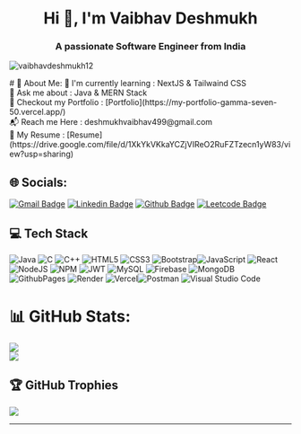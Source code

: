 <h1 align="center">Hi 👋, I'm Vaibhav Deshmukh</h1>
<h3 align="center">A passionate Software Engineer from India</h3>

<p align="left"> <img src="https://komarev.com/ghpvc/?username=vaibhavdeshmukh12&label=Profile%20views&color=0e75b6&style=flat" alt="vaibhavdeshmukh12" /> </p>
# 💫 About Me:
🔭 I'm currently learning : NextJS & Tailwaind CSS<br>💬  Ask me about : Java & MERN Stack<br>🌱 Checkout my Portfolio : [Portfolio](https://my-portfolio-gamma-seven-50.vercel.app/)
 <br>📬 Reach me Here : deshmukhvaibhav499@gmail.com<br>📄 My Resume : [Resume](https://drive.google.com/file/d/1XkYkVKkaYCZjVIReO2RuFZTzecn1yW83/view?usp=sharing)

## 🌐 Socials:
[![Gmail Badge](https://img.shields.io/badge/-mail-c14438?style=flat&logo=Gmail&logoColor=white)](mailto:deshmukhvaibhav499@gmail.com "Connect via Email")
[![Linkedin Badge](https://img.shields.io/badge/-LinkedIn-0072b1?style=flat&logo=Linkedin&logoColor=white)](https://www.linkedin.com/in/vaibhav-deshmukh-30428622a/ "Connect on LinkedIn")
[![Github Badge](https://img.shields.io/badge/-Github-white?style=flat&logo=Github&logoColor=black)](https://github.com/VaibhavDeshmukh12 "Connect on Github")
[![Leetcode Badge](https://img.shields.io/badge/-Leetcode-0072b1?style=flat&logo=Leetcode&logoColor=white)](https://leetcode.com/u/vaibhav_64/ "View My Leetcode profile")


## 💻 Tech Stack

![Java](https://img.shields.io/badge/java-%23ED8B00.svg?style=for-the-badge&logo=openjdk&logoColor=white) 
![C](https://img.shields.io/badge/c-%2300599C.svg?style=for-the-badge&logo=c&logoColor=white)
![C++](https://img.shields.io/badge/c++-%2300599C.svg?style=for-the-badge&logo=c%2B%2B&logoColor=white)  ![HTML5](https://img.shields.io/badge/html5-%23E34F26.svg?style=for-the-badge&logo=html5&logoColor=white) ![CSS3](https://img.shields.io/badge/css3-%231572B6.svg?style=for-the-badge&logo=css3&logoColor=white) ![Bootstrap](https://img.shields.io/badge/bootstrap-%238511FA.svg?style=for-the-badge&logo=bootstrap&logoColor=white)![JavaScript](https://img.shields.io/badge/javascript-%23323330.svg?style=for-the-badge&logo=javascript&logoColor=%23F7DF1E) ![React](https://img.shields.io/badge/react-%2320232a.svg?style=for-the-badge&logo=react&logoColor=%2361DAFB) ![NodeJS](https://img.shields.io/badge/node.js-6DA55F?style=for-the-badge&logo=node.js&logoColor=white)   ![NPM](https://img.shields.io/badge/NPM-%23CB3837.svg?style=for-the-badge&logo=npm&logoColor=white) ![JWT](https://img.shields.io/badge/JWT-black?style=for-the-badge&logo=JSON%20web%20tokens) ![MySQL](https://img.shields.io/badge/mysql-4479A1.svg?style=for-the-badge&logo=mysql&logoColor=white) ![Firebase](https://img.shields.io/badge/firebase-a08021?style=for-the-badge&logo=firebase&logoColor=ffcd34)  ![MongoDB](https://img.shields.io/badge/MongoDB-%234ea94b.svg?style=for-the-badge&logo=mongodb&logoColor=white)  ![GithubPages](https://img.shields.io/badge/github%20pages-121013?style=for-the-badge&logo=github&logoColor=white) ![Render](https://img.shields.io/badge/Render-%46E3B7.svg?style=for-the-badge&logo=render&logoColor=white) ![Vercel](https://img.shields.io/badge/vercel-%23000000.svg?style=for-the-badge&logo=vercel&logoColor=white)![Postman](https://img.shields.io/badge/Postman-FF6C37?style=for-the-badge&logo=postman&logoColor=white) ![Visual Studio Code](https://img.shields.io/badge/Visual%20Studio%20Code-0078d7.svg?style=for-the-badge&logo=visual-studio-code&logoColor=white)

# 📊 GitHub Stats:
![](https://github-readme-streak-stats.herokuapp.com/?user=VaibhavDeshmukh12&theme=dark&hide_border=false&)<br/>
![](https://github-readme-stats.vercel.app/api/top-langs/?username=VaibhavDeshmukh12&theme=dark&hide_border=false&include_all_commits=true&count_private=true&layout=compact)

## 🏆 GitHub Trophies
![](https://github-profile-trophy.vercel.app/?username=VaibhavDeshmukh12&theme=radical&no-frame=false&no-bg=true&margin-w=4)


---
